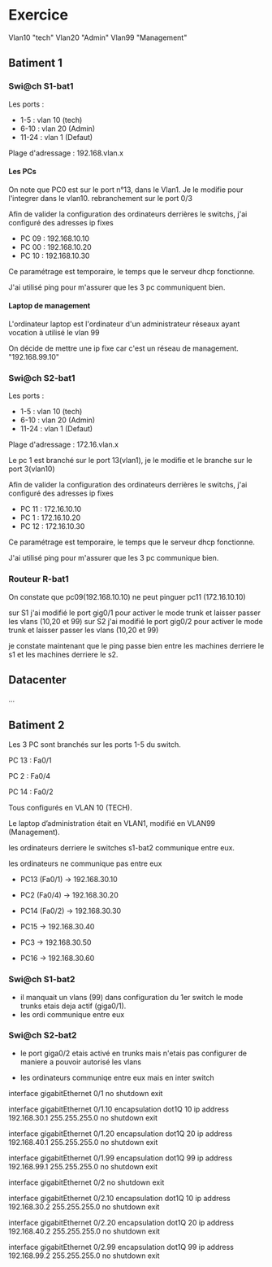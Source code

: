 # Exercice

Vlan10 "tech"
Vlan20 "Admin"
Vlan99 "Management"


## Batiment 1


### Swi@ch S1-bat1

Les ports : 
- 1-5 : vlan 10 (tech)
- 6-10 : vlan 20 (Admin)
- 11-24 : vlan 1 (Defaut)

Plage d'adressage : 192.168.vlan.x

#### Les PCs

On note que PC0 est sur le port n°13, dans le Vlan1. Je le modifie pour l'integrer dans le vlan10. rebranchement sur le port 0/3

Afin de valider la configuration des ordinateurs derrières le switchs, j'ai configuré des adresses ip fixes  

- PC 09 : 192.168.10.10 
- PC 00 : 192.168.10.20
- PC 10 : 192.168.10.30

Ce paramétrage est temporaire, le temps que le serveur dhcp fonctionne.

J'ai utilisé ping pour m'assurer que les 3 pc communiquent bien.

#### Laptop de management

L'ordinateur laptop est l'ordinateur d'un administrateur réseaux ayant vocation à utilisé le vlan 99

On décide de mettre une ip fixe car c'est un réseau de management. "192.168.99.10"


### Swi@ch S2-bat1

Les ports : 
- 1-5 : vlan 10 (tech)
- 6-10 : vlan 20 (Admin)
- 11-24 : vlan 1 (Defaut)

Plage d'adressage : 172.16.vlan.x


Le pc 1 est branché sur le port 13(vlan1), je le modifie et le branche sur le port 3(vlan10)

Afin de valider la configuration des ordinateurs derrières le switchs, j'ai configuré des adresses ip fixes  

- PC 11 : 172.16.10.10 
- PC 1 : 172.16.10.20
- PC 12 : 172.16.10.30

Ce paramétrage est temporaire, le temps que le serveur dhcp fonctionne.

J'ai utilisé ping pour m'assurer que les 3 pc communique bien.


### Routeur R-bat1

 On constate que pc09(192.168.10.10) ne peut pinguer pc11 (172.16.10.10)

sur S1 j'ai modifié le port gig0/1 pour activer le mode trunk et laisser passer les vlans (10,20 et 99)
sur S2 j'ai modifié le port gig0/2 pour activer le mode trunk et laisser passer les vlans (10,20 et 99)

je constate maintenant que le ping passe bien entre les machines derriere le s1 et les machines derriere le s2.

## Datacenter
...
## Batiment 2

Les 3 PC sont branchés sur les ports 1-5 du switch.

PC 13 : Fa0/1

PC 2 : Fa0/4

PC 14 : Fa0/2

Tous configurés en VLAN 10 (TECH).

  
  
   Le laptop d’administration était en VLAN1, modifié en VLAN99 (Management).

les ordinateurs derriere le switches s1-bat2 communique entre eux. 

les ordinateurs ne communique pas entre eux 

- PC13 (Fa0/1) → 192.168.30.10 

- PC2 (Fa0/4) → 192.168.30.20

- PC14 (Fa0/2) → 192.168.30.30 

- PC15 → 192.168.30.40 

- PC3 → 192.168.30.50 

- PC16 → 192.168.30.60 
### Swi@ch S1-bat2

-  il manquait un vlans (99) dans configuration du 1er switch le mode trunks etais deja actif (giga0/1).
- les ordi communique entre eux


### Swi@ch S2-bat2

-  le port giga0/2 etais activé en trunks mais n'etais pas configurer de maniere a pouvoir autorisé les vlans


- les ordinateurs communiqe entre eux mais en inter switch























interface gigabitEthernet 0/1
 no shutdown
exit

interface gigabitEthernet 0/1.10
 encapsulation dot1Q 10
 ip address 192.168.30.1 255.255.255.0
 no shutdown
exit

interface gigabitEthernet 0/1.20
 encapsulation dot1Q 20
 ip address 192.168.40.1 255.255.255.0
 no shutdown
exit

interface gigabitEthernet 0/1.99
 encapsulation dot1Q 99
 ip address 192.168.99.1 255.255.255.0
 no shutdown
exit

interface gigabitEthernet 0/2
 no shutdown
exit

interface gigabitEthernet 0/2.10
 encapsulation dot1Q 10
 ip address 192.168.30.2 255.255.255.0
 no shutdown
exit

interface gigabitEthernet 0/2.20
 encapsulation dot1Q 20
 ip address 192.168.40.2 255.255.255.0
 no shutdown
exit

interface gigabitEthernet 0/2.99
 encapsulation dot1Q 99
 ip address 192.168.99.2 255.255.255.0
 no shutdown
exit


